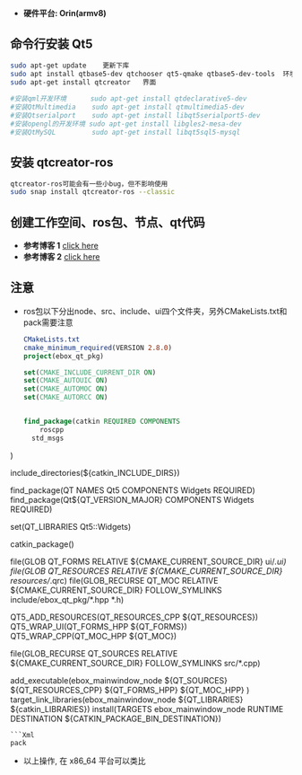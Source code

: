 * **硬件平台: Orin(armv8)**
## 命令行安装 Qt5
```bash
sudo apt-get update    更新下库
sudo apt install qtbase5-dev qtchooser qt5-qmake qtbase5-dev-tools  环境
sudo apt-get install qtcreator   界面
 
#安装qml开发环境      sudo apt-get install qtdeclarative5-dev
#安装QtMultimedia    sudo apt-get install qtmultimedia5-dev
#安装Qtserialport    sudo apt-get install libqt5serialport5-dev
#安装opengl的开发环境 sudo apt-get install libgles2-mesa-dev
#安装QtMySQL         sudo apt-get install libqt5sql5-mysql
```
## 安装 qtcreator-ros
```bash
qtcreator-ros可能会有一些小bug，但不影响使用
sudo snap install qtcreator-ros --classic 
```
## 创建工作空间、ros包、节点、qt代码
* **参考博客 1** [click here](https://blog.csdn.net/YMGogre/article/details/130588657)
* **参考博客 2** [click here](https://blog.csdn.net/m0_67254672/article/details/131939083?ops_request_misc=&request_id=&biz_id=102&utm_term=qt%20creator%20ros&utm_medium=distribute.pc_search_result.none-task-blog-2~all~sobaiduweb~default-0-131939083.nonecase&spm=1018.2226.3001.4187)
## 注意 ##
* ros包以下分出node、src、include、ui四个文件夹，另外CMakeLists.txt和pack需要注意
  ```cmake
  CMakeLists.txt
  cmake_minimum_required(VERSION 2.8.0)
  project(ebox_qt_pkg)

  set(CMAKE_INCLUDE_CURRENT_DIR ON)
  set(CMAKE_AUTOUIC ON)
  set(CMAKE_AUTOMOC ON)
  set(CMAKE_AUTORCC ON)


  find_package(catkin REQUIRED COMPONENTS
      roscpp
    std_msgs
)

include_directories(${catkin_INCLUDE_DIRS})

find_package(QT NAMES Qt5 COMPONENTS Widgets REQUIRED)
find_package(Qt${QT_VERSION_MAJOR} COMPONENTS Widgets REQUIRED)

set(QT_LIBRARIES Qt5::Widgets)

catkin_package()

file(GLOB QT_FORMS RELATIVE ${CMAKE_CURRENT_SOURCE_DIR} ui/*.ui)
file(GLOB QT_RESOURCES RELATIVE ${CMAKE_CURRENT_SOURCE_DIR} resources/*.qrc)
file(GLOB_RECURSE QT_MOC RELATIVE ${CMAKE_CURRENT_SOURCE_DIR} FOLLOW_SYMLINKS include/ebox_qt_pkg/*.hpp *.h)

QT5_ADD_RESOURCES(QT_RESOURCES_CPP ${QT_RESOURCES})
QT5_WRAP_UI(QT_FORMS_HPP ${QT_FORMS})
QT5_WRAP_CPP(QT_MOC_HPP ${QT_MOC})


file(GLOB_RECURSE QT_SOURCES RELATIVE ${CMAKE_CURRENT_SOURCE_DIR} FOLLOW_SYMLINKS src/*.cpp)

add_executable(ebox_mainwindow_node ${QT_SOURCES} ${QT_RESOURCES_CPP} ${QT_FORMS_HPP} ${QT_MOC_HPP} )
target_link_libraries(ebox_mainwindow_node ${QT_LIBRARIES} ${catkin_LIBRARIES})
install(TARGETS ebox_mainwindow_node RUNTIME DESTINATION ${CATKIN_PACKAGE_BIN_DESTINATION})

  ```
  ```Xml
  pack

  ```
* 以上操作, 在 x86_64 平台可以类比





